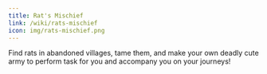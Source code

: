 ```yaml
---
title: Rat's Mischief
link: /wiki/rats-mischief
icon: img/rats-mischief.png
---
```


Find rats in abandoned villages, tame them, and make your own deadly cute army to perform task for you and accompany you on your journeys!